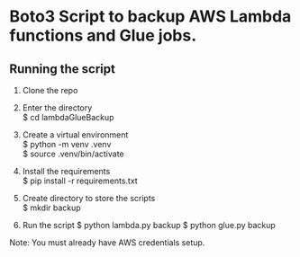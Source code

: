 # Boto3 Script to backup AWS Lambda functions and Glue jobs.  

## Running the script
1. Clone the repo  

2. Enter the directory  
    $ cd lambdaGlueBackup  

3. Create a virtual environment  
    $ python -m venv .venv  
    $ source .venv/bin/activate  

4. Install the requirements  
    $ pip install -r requirements.txt

5. Create directory to store the scripts  
    $ mkdir backup  

6. Run the script
    $ python lambda.py backup
    $ python glue.py backup

Note: You must already have AWS credentials setup.  


